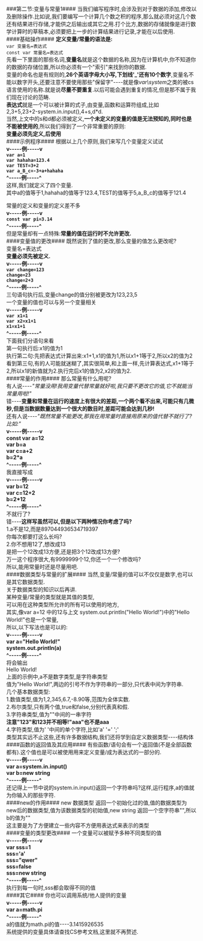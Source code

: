 ###第二节:变量与常量1####
当我们编写程序时,会涉及到对于数据的添加,修改以及删除操作.比如说,我们要编写一个计算几个数之积的程序,那么就必须对这几个数还有结果进行存储,才能供之后输出或其它之用.打个比方,数据的存储就像是进行数学计算时的草稿本,必须要把上一步的计算结果进行记录,才能在以后使用.  
####基础操作####
**定义变量/常量的语法是:**  
`var 变量名=表达式`  
`const var 常量名=表达式`  
先看一下里面的那些名词,**变量名**就是这个数据的名称,因为在计算机中,你不知道你的数据的存储位置,所以你必须有一个"索引"来找到你的数据.  
变量的命名也是有规则的,**26个英语字母大小写,下划线'_'还有10个数字**,变量名不能以数字开头,还要注意不要使用那些"保留字"----就是像*var\system*之类的被cs语言使用的名称.就是说**尽量不要重复**.以后可能会遇到重复的情况,但是那不属于我们现在讨论的范畴.  
**表达式**就是一个可以被计算的式子,由变量,函数和运算符组成,比如  
2,3+5,23+2-system.in.input(),4+s,d*d.  
当然,上文中的s和d都必须被定义,**一个未定义的变量的值是无法预知的,同时也是不能被使用的**,所以我们得到了一个非常重要的原则:  
		**变量必须先定义,后使用**  
####示例程序####
根据以上几个原则,我们来写几个变量定义试试  
**v-----例-----v  
`var a=1`  
`var hahaha=123.4`  
`var TEST=3+2`  
`var a_B_c=-3+a+hahaha`  
^-----例-----^**  
这样,我们就定义了四个变量.  
其中a的值等于1,hahaha的值等于123.4,TEST的值等于5,a_B_c的值等于121.4  

常量的定义和变量的定义差不多  
**v-----例-----v  
`const var pi=3.14`  
^-----例-----^**  
但是常量却有一点特殊:**常量的值在运行时不允许更改.**  
####变量值的更改####
既然说到了值的更改,那么变量的值怎么更改呢?  
变量名=表达式  
**变量必须先被定义.**  
**v-----例-----v  
`var change=123`  
`change=23`  
`change=2+3`  
^-----例-----^**  
三句语句执行后,变量change的值分别被更改为123,23,5  
一个变量的值也可以与另一个变量相关  
**v-----例-----v  
`var x1=1`  
`var x2=x1+1`  
`x1=x1+1`  
^-----例-----^**  
下面我们分语句来看  
第一句执行后:x1的值为1  
执行第二句:先把表达式计算出来:x1+1,x1的值为1,所以x1+1等于2,所以x2的值为2  
看到第三句,有的人可能就迷糊了,其实很简单,和上面一样,先计算表达式,x1+1等于2,所以x1的新值就为2.执行完后x1的值为2,x2的值为2.  
####常量的作用####
那么常量有什么用呢?  
有人说----*"常量没用!我用变量代替常量就好啦,我只要不更改它的值,它不就能当常量用啦!"*  
错----**变量和常量在运行的速度上有很大的差距,一个两个看不出来,可能只有几微秒,但是当数据数量达到一个很大的数目时,差距可能会达到几秒!**  
还有人说----*"既然常量不能更改,那我在用常量时直接用原来的值代替不就行了?比如:"*  
**v-----例-----v  
const var a=12  
var b=a  
var c=a+2  
b=2*a  
^-----例-----^**  
我直接写成  
**v-----例-----v  
var b=12  
var c=12+2  
b=2*12  
^-----例-----^**  
不就行了?  
错----**这样写虽然可以,但是以下两种情况你考虑了吗?**  
1.a不是12,而是897044936534719397   
你每次都要打这么长吗?  
2.你不想用12了,想改成13  
是把一个12改成13方便,还是把3个12改成13方便?  
万一这个程序很大,有9999999个12,你还一个一个修改吗?  
所以,能用常量时还是尽量用吧.  
####数据类型与常量的扩展####
当然,变量/常量的值可以不仅仅是数字,也可以是其它数据类型.  
关于数据类型的知识以后再讲.  
某种变量/常量的类型就是其值的类型,  
可以用在这种类型所允许的所有可以使用的地方,  
其实,像var a=12 中的12与上文 system.out.println("Hello World!")中的"Hello World!"也是一个常量,  
所以,以下写法也是可以的:  
**v-----例-----v  
var a="Hello World!"  
system.out.println(a)  
^-----例-----^**  
将会输出  
Hello World!  
上面的示例中,a不是数字类型,是字符串类型  
值为"Hello World!",两边的引号不作为字符串的一部分,只代表中间为字符串.  
几个基本数据类型:  
1.数值类型,值为1,2,345,6.7,-8.90等,范围为全体实数.  
2.布尔类型,只有两个值,true和false,分别代表真和假.  
3.字符串类型,值为""中间的一串字符  
**注意"123"和123并不相等!"aaa"也不是aaa**  
4.字符类型,值为' '中间的单个字符,比如'a' '=' ';'  
类型其实远不止这些,还有许多数据结构,我们还将学到自定义数据类型----结构体  
####函数的返回值及其应用####
有些函数/语句会有一个返回值(不是全部函数都有).这个值也是可以被使用用来定义变量/成为表达式的一部分的.  
**v-----例-----v  
var a=system.in.input()  
var b=new string  
^-----例-----^**  
还记得上一节中说的system.in.input()返回一个字符串吗?这样,运行程序,a的值就为你输入的那些字符.  
####new的作用####
new 数据类型   返回一个初始化过的值,值的数据类型为new后的数据类型,值为该数据类型的初始值,new string 返回一个空字符串"",所以b的值为""  
这主要是为了方便建立一些内容不方便用表达式来表示的类型  
####变量的类型更改####
一个变量可以被赋予多种不同类型的值  
**v-----例-----v  
var sss=1  
sss='a'  
sss="qwer"  
sss=false  
sss=new string  
^-----例-----^**  
执行到每一句时,sss都会取得不同的值  
####其它####
你也可以调用系统/他人提供的变量  
**v-----例-----v  
var a=math.pi  
^-----例-----^**  
a的值就为math.pi的值----3.1415926535  
系统提供的变量具体请查找CS参考文档,这里就不再赘述.  
